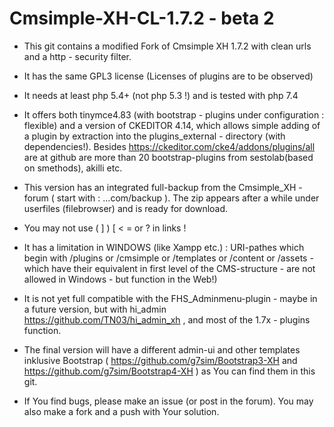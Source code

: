 # Cmsimple-XH-CL-1.7.2 - beta 2

* This git contains a  modified  Fork of Cmsimple XH 1.7.2 with clean urls and a http - security filter.

* It has the same GPL3  license (Licenses of plugins are to be observed)

* It needs at least php 5.4+ (not php 5.3 !)  and is tested with php 7.4

* It offers both tinymce4.83 (with bootstrap - plugins under configuration : flexible) and a version of CKEDITOR 4.14, which allows simple adding of a plugin by extraction into the plugins_external - directory (with dependencies!). Besides https://ckeditor.com/cke4/addons/plugins/all are at github are more than 20 bootstrap-plugins from sestolab(based on smethods), akilli etc.

* This version has an integrated full-backup from the Cmsimple_XH - forum ( start with : ...com/backup ). The zip  appears after a while under userfiles (filebrowser) and is ready for download.

* You may not use ( ] ) [ < = or ? in links !

* It has a limitation in WINDOWS (like Xampp etc.) :  URI-pathes which begin with /plugins or /cmsimple or /templates or   /content or /assets - which have their equivalent in first level of the CMS-structure - are  not allowed in Windows - but function in the Web!) 

* It is not yet full compatible with the FHS_Adminmenu-plugin - maybe in a future version, but with hi_admin https://github.com/TN03/hi_admin_xh , and most of the 1.7x - plugins function.

* The final version will have a different admin-ui and other templates inklusive Bootstrap ( https://github.com/g7sim/Bootstrap3-XH  and https://github.com/g7sim/Bootstrap4-XH ) as You can find them in this git.

* If You find bugs, please make an issue (or post in the forum). You may also make a fork and a push with Your solution.


